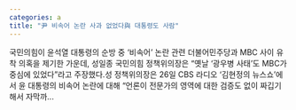 ```yaml
---
categories: a
title: "尹 비속어 논란 사과 없었다與 대통령도 사람"
---
```

 국민의힘이 윤석열 대통령의 순방 중 ‘비속어’ 논란 관련 더불어민주당과 MBC 사이 유착 의혹을 제기한 가운데, 성일종 국민의힘 정책위의장은 “옛날 ‘광우병 사태’도 MBC가 중심에 있었다”라고 주장했다.성 정책위의장은 26일 CBS 라디오 ‘김현정의 뉴스쇼’에서 윤 대통령의 비속어 논란에 대해 “언론이 전문가의 영역에 대한 검증도 없이 짜깁기해서 자막까...